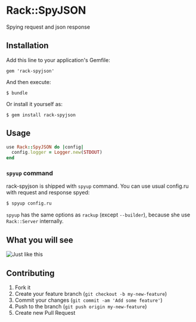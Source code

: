 # Rack::SpyJSON

Spying request and json response

## Installation

Add this line to your application's Gemfile:

    gem 'rack-spyjson'

And then execute:

    $ bundle

Or install it yourself as:

    $ gem install rack-spyjson

## Usage

```ruby
use Rack::SpyJSON do |config|
  config.logger = Logger.new(STDOUT)
end
```

### `spyup` command

rack-spyjson is shipped with `spyup` command.
You can use usual config.ru with request and response spyed:

```bash
$ spyup config.ru
```

`spyup` has the same options as `rackup` (except `--builder`),
because she use `Rack::Server` internally.

## What you will see

![Just like this](https://raw.github.com/udzura/rack-spyjson/master/docs/spyup.png)


## Contributing

1. Fork it
2. Create your feature branch (`git checkout -b my-new-feature`)
3. Commit your changes (`git commit -am 'Add some feature'`)
4. Push to the branch (`git push origin my-new-feature`)
5. Create new Pull Request
